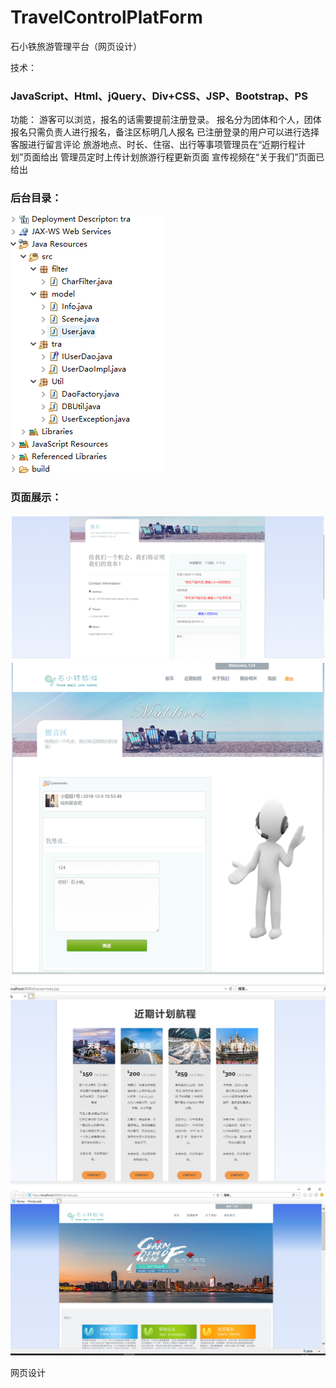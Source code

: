 # TravelControlPlatForm
石小铁旅游管理平台（网页设计）
 <div>
   <p style="font-family:#000">技术：<h3>JavaScript、Html、jQuery、Div+CSS、JSP、Bootstrap、PS</h3></p>
   <p>功能：
游客可以浏览，报名的话需要提前注册登录。
报名分为团体和个人，团体报名只需负责人进行报名，备注区标明几人报名
已注册登录的用户可以进行选择客服进行留言评论
旅游地点、时长、住宿、出行等事项管理员在“近期行程计划”页面给出
管理员定时上传计划旅游行程更新页面
宣传视频在“关于我们”页面已给出

</p>
 <h3>后台目录：</h3>
  <img  src="./ima/mu.png" >
   <h3>页面展示：</h3>
  <img  src="./ima/fir.png" >
   
  <img  src="./ima/sec.png" >
   <img  src="./ima/thi.png" >
   
  <img  src="./ima/four.png" >
  <p>网页设计</p>
  
  
   
   </div>
